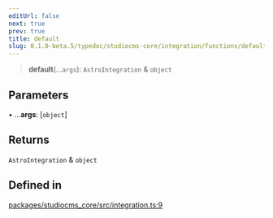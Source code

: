 ```yaml
---
editUrl: false
next: true
prev: true
title: default
slug: 0.1.0-beta.5/typedoc/studiocms-core/integration/functions/default
---
```


> **default**(...`args`): `AstroIntegration` & `object`

## Parameters

• ...**args**: \[`object`]

## Returns

`AstroIntegration` & `object`

## Defined in

[packages/studiocms\_core/src/integration.ts:9](https://github.com/astrolicious/studiocms/tree/main/packages/studiocms_core/src/integration.ts#L9)
